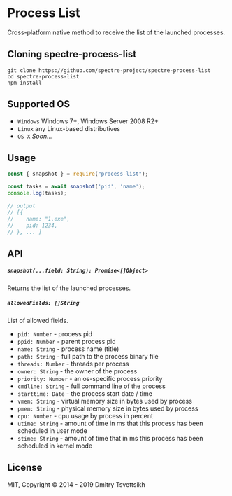 # Process List

Cross-platform native method to receive the list of the launched
processes.

## Cloning spectre-process-list

```
git clone https://github.com/spectre-project/spectre-process-list
cd spectre-process-list
npm install
```

## Supported OS

* `Windows` Windows 7+, Windows Server 2008 R2+
* `Linux` any Linux-based distributives
* `OS X` *Soon...*

## Usage
```js
const { snapshot } = require("process-list");

const tasks = await snapshot('pid', 'name');
console.log(tasks);

// output
// [{
//    name: "1.exe",
//    pid: 1234,
// }, ... ]
```

## API

##### `snapshot(...field: String): Promise<[]Object>`
Returns the list of the launched processes.

##### `allowedFields: []String`
List of allowed fields.

* `pid: Number` - process pid
* `ppid: Number` - parent process pid
* `name: String` - process name (title)
* `path: String` - full path to the process binary file
* `threads: Number` - threads per process
* `owner: String` - the owner of the process
* `priority: Number` - an os-specific process priority
* `cmdline: String` - full command line of the process
* `starttime: Date` - the process start date / time
* `vmem: String` - virtual memory size in bytes used by process
* `pmem: String` - physical memory size in bytes used by process
* `cpu: Number` - cpu usage by process in percent
* `utime: String` - amount of time in ms that this process has been scheduled in user mode
* `stime: String` - amount of time that in ms this process has been scheduled in kernel mode

## License

MIT, Copyright &copy; 2014 - 2019 Dmitry Tsvettsikh

